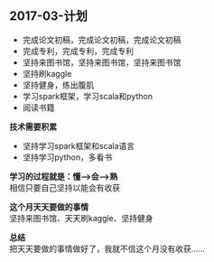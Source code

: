 ## 2017-03-计划 ##

+ 完成论文初稿，完成论文初稿，完成论文初稿
+ 完成专利，完成专利，完成专利
+ 坚持来图书馆，坚持来图书馆，坚持来图书馆
+ 坚持刷kaggle
+ 坚持健身，练出腹肌
+ 学习spark框架，学习scala和python
+ 阅读书籍



**技术需要积累**  

+ 坚持学习spark框架和scala语言
+ 坚持学习python，多看书

**学习的过程就是：懂——>会——>熟**  
相信只要自己坚持以能会有收获

**这个月天天要做的事情**  
坚持来图书馆、天天刷kaggle、坚持健身

**总结**  
把天天要做的事情做好了，我就不信这个月没有收获……
